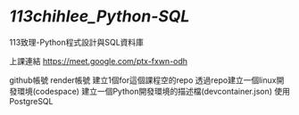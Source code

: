 # _113chihlee_Python-SQL_
113致理-Python程式設計與SQL資料庫

上課連結 https://meet.google.com/ptx-fxwn-odh

github帳號
render帳號
建立1個for這個課程空的repo
透過repo建立一個linux開發環境(codespace)
建立一個Python開發環境的描述檔(devcontainer.json)
使用PostgreSQL
